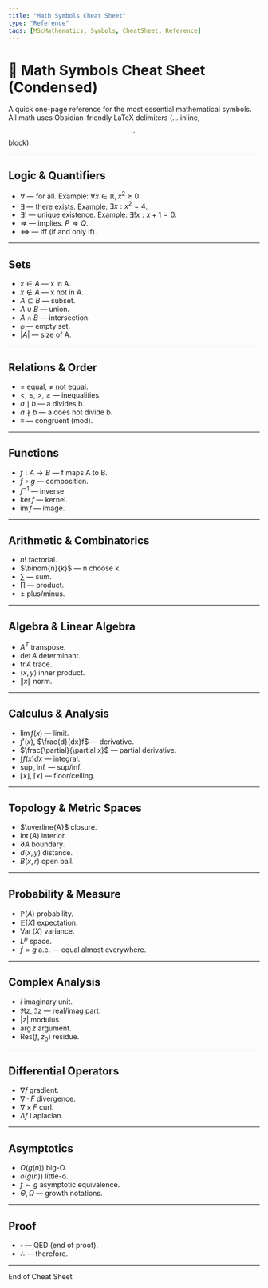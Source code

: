 ```yaml
---
title: "Math Symbols Cheat Sheet"
type: "Reference"
tags: [MScMathematics, Symbols, CheatSheet, Reference]
---
```


# 📄 Math Symbols Cheat Sheet (Condensed)

A quick one-page reference for the most essential mathematical symbols.  
All math uses Obsidian-friendly LaTeX delimiters ($...$ inline, $$...$$ block).

---

## Logic & Quantifiers
- $\forall$ — for all.  Example: $\forall x \in \mathbb{R}, x^2 \ge 0$.
- $\exists$ — there exists. Example: $\exists x: x^2=4$.
- $\exists!$ — unique existence. Example: $\exists! x: x+1=0$.
- $\Rightarrow$ — implies.  $P \Rightarrow Q$.
- $\Leftrightarrow$ — iff (if and only if).

---

## Sets
- $x \in A$ — x in A.
- $x \notin A$ — x not in A.
- $A \subseteq B$ — subset.
- $A \cup B$ — union.
- $A \cap B$ — intersection.
- $\varnothing$ — empty set.
- $|A|$ — size of A.

---

## Relations & Order
- $=$ equal, $\neq$ not equal.
- $<$, $\leq$, $>$, $\geq$ — inequalities.
- $a \mid b$ — a divides b.
- $a \nmid b$ — a does not divide b.
- $\equiv$ — congruent (mod).

---

## Functions
- $f:A\to B$ — f maps A to B.
- $f \circ g$ — composition.
- $f^{-1}$ — inverse.
- $\ker f$ — kernel.
- $\operatorname{im} f$ — image.

---

## Arithmetic & Combinatorics
- $n!$ factorial.
- $\binom{n}{k}$ — n choose k.
- $\sum$ — sum.
- $\prod$ — product.
- $\pm$ plus/minus.

---

## Algebra & Linear Algebra
- $A^T$ transpose.
- $\det A$ determinant.
- $\operatorname{tr} A$ trace.
- $\langle x,y \rangle$ inner product.
- $\|x\|$ norm.

---

## Calculus & Analysis
- $\lim f(x)$ — limit.
- $f'(x)$, $\frac{d}{dx}f$ — derivative.
- $\frac{\partial}{\partial x}$ — partial derivative.
- $\int f(x)dx$ — integral.
- $\sup, \inf$ — sup/inf.
- $\lfloor x \rfloor$, $\lceil x \rceil$ — floor/ceiling.

---

## Topology & Metric Spaces
- $\overline{A}$ closure.
- $\operatorname{int}(A)$ interior.
- $\partial A$ boundary.
- $d(x,y)$ distance.
- $B(x,r)$ open ball.

---

## Probability & Measure
- $\mathbb{P}(A)$ probability.
- $\mathbb{E}[X]$ expectation.
- $\operatorname{Var}(X)$ variance.
- $L^p$ space.
- $f=g$ a.e. — equal almost everywhere.

---

## Complex Analysis
- $i$ imaginary unit.
- $\Re z$, $\Im z$ — real/imag part.
- $|z|$ modulus.
- $\arg z$ argument.
- $\mathrm{Res}(f,z_0)$ residue.

---

## Differential Operators
- $\nabla f$ gradient.
- $\nabla \cdot F$ divergence.
- $\nabla \times F$ curl.
- $\Delta f$ Laplacian.

---

## Asymptotics
- $O(g(n))$ big-O.
- $o(g(n))$ little-o.
- $f \sim g$ asymptotic equivalence.
- $\Theta, \Omega$ — growth notations.

---

## Proof
- $\square$ — QED (end of proof).
- $\therefore$ — therefore.

---

End of Cheat Sheet
